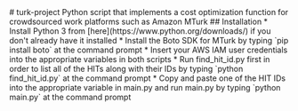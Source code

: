 <snippet>
  <content>
# turk-project
Python script that implements a cost optimization function for crowdsourced work platforms such as Amazon MTurk
## Installation
* Install Python 3 from [here](https://www.python.org/downloads/) if you don't already have it installed
* Install the Boto SDK for MTurk by typing `pip install boto` at the command prompt
* Insert your AWS IAM user credentials into the appropriate variables in both scripts
* Run find_hit_id.py first in order to list all of the HITs along with their IDs by typing `python find_hit_id.py` at the command prompt
* Copy and paste one of the HIT IDs into the appropriate variable in main.py and run main.py by typing `python main.py` at the command prompt
</content>
</snippet>